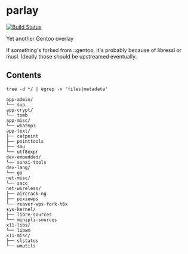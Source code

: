 parlay
======

[![Build Status](https://travis-ci.org/parazyd/parlay.svg?branch=master)](https://travis-ci.org/parazyd/parlay)

Yet another Gentoo overlay

If something's forked from ::gentoo, it's probably because of libressl or musl.
Ideally those should be upstreamed eventually.

## Contents

`tree -d */ | egrep -v 'files|metadata'`

```
app-admin/
└── sup
app-crypt/
└── tomb
app-misc/
└── whatmp3
app-text/
├── catpoint
├── pointtools
├── smu
└── utf8expr
dev-embedded/
└── sunxi-tools
dev-lang/
└── go
net-misc/
└── sacc
net-wireless/
├── aircrack-ng
├── pixiewps
└── reaver-wps-fork-t6x
sys-kernel/
├── libre-sources
└── minipli-sources
x11-libs/
└── libwm
x11-misc/
├── slstatus
└── wmutils
```
